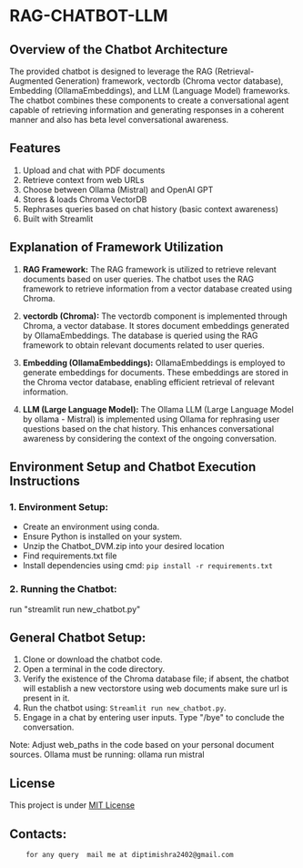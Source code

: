# RAG-CHATBOT-LLM


## Overview of the Chatbot Architecture

The provided chatbot is designed to leverage the RAG (Retrieval-Augmented Generation) framework, vectordb (Chroma vector database), Embedding (OllamaEmbeddings), and LLM (Language Model) frameworks. The chatbot combines these components to create a conversational agent capable of retrieving information and generating responses in a coherent manner and also has beta level conversational awareness.

## Features
1. Upload and chat with PDF documents
2. Retrieve context from web URLs
3. Choose between Ollama (Mistral) and OpenAI GPT
4. Stores & loads Chroma VectorDB
5. Rephrases queries based on chat history (basic context awareness)
6. Built with Streamlit

## Explanation of Framework Utilization

1. **RAG Framework:**
   The RAG framework is utilized to retrieve relevant documents based on user queries. The chatbot uses the RAG framework to retrieve information from a vector database created using Chroma.

2. **vectordb (Chroma):**
   The vectordb component is implemented through Chroma, a vector database. It stores document embeddings generated by OllamaEmbeddings. The database is queried using the RAG framework to obtain relevant documents related to user queries.

3. **Embedding (OllamaEmbeddings):**
   OllamaEmbeddings is employed to generate embeddings for documents. These embeddings are stored in the Chroma vector database, enabling efficient retrieval of relevant information.

4. **LLM (Large Language Model):**
   The Ollama LLM (Large Language Model by ollama - Mistral) is implemented using Ollama for rephrasing user questions based on the chat history. This enhances conversational awareness by considering the context of the ongoing conversation.


## Environment Setup and Chatbot Execution Instructions

### 1. Environment Setup:
   - Create an environment using conda.
   - Ensure Python is installed on your system.
   - Unzip the Chatbot_DVM.zip into your desired location
   - Find requirements.txt file
   - Install dependencies using cmd: `pip install -r requirements.txt`


### 2. Running the Chatbot:

 run  "streamlit run new_chatbot.py"


## General Chatbot Setup:

1. Clone or download the chatbot code.
2. Open a terminal in the code directory.
3. Verify the existence of the Chroma database file; if absent, the chatbot will establish a new vectorstore using web documents make sure url is present in it.
4. Run the chatbot using: `Streamlit run new_chatbot.py`.
5. Engage in a chat by entering user inputs. Type "/bye" to conclude the conversation.


Note: Adjust web_paths in the code based on your personal document sources.
      Ollama must be running: ollama run mistral


## License
This project is under [MIT License](https://github.com/Dipti-24/RAG-CHATBOT-LLM?tab=MIT-1-ov-file#)



## Contacts:
	    for any query  mail me at diptimishra2402@gmail.com

	
